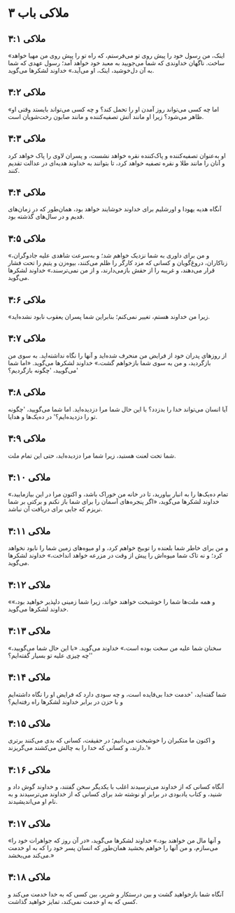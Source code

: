 # ملاکی باب ۳

## ملاکی ۳:۱

«اینک، من رسول خود را پیش روی تو می‌فرستم، که راه تو را پیش روی من مهیا خواهد ساخت. ناگهان خداوندی که شما می‌جویید به معبد خود خواهد آمد؛ رسول عهدی که شما به آن دل‌خوشید، اینک، او می‌آید،» خداوند لشکرها می‌گوید.

## ملاکی ۳:۲

«اما چه کسی می‌تواند روز آمدن او را تحمل کند؟ و چه کسی می‌تواند بایستد وقتی او ظاهر می‌شود؟ زیرا او مانند آتش تصفیه‌کننده و مانند صابون رخت‌شویان است.

## ملاکی ۳:۳

او به‌عنوان تصفیه‌کننده و پاک‌کننده نقره خواهد نشست، و پسران لاوی را پاک خواهد کرد و آنان را مانند طلا و نقره تصفیه خواهد کرد، تا بتوانند به خداوند هدیه‌ای در عدالت تقدیم کنند.

## ملاکی ۳:۴

آنگاه هدیه یهودا و اورشلیم برای خداوند خوشایند خواهد بود، همان‌طور که در زمان‌های قدیم و در سال‌های گذشته بود.

## ملاکی ۳:۵

«و من برای داوری به شما نزدیک خواهم شد؛ و به‌سرعت شاهدی علیه جادوگران، زناکاران، دروغ‌گویان و کسانی که مزد کارگر را ظلم می‌کنند، بیوه‌زن و یتیم را تحت فشار قرار می‌دهند، و غریبه را از حقش بازمی‌دارند، و از من نمی‌ترسند،» خداوند لشکرها می‌گوید.

## ملاکی ۳:۶

«زیرا من خداوند هستم، تغییر نمی‌کنم؛ بنابراین شما پسران یعقوب نابود نشده‌اید.

## ملاکی ۳:۷

از روزهای پدران خود از فرایض من منحرف شده‌اید و آنها را نگاه نداشته‌اید. به سوی من بازگردید، و من به سوی شما بازخواهم گشت،» خداوند لشکرها می‌گوید. «اما شما می‌گویید، 'چگونه بازگردیم؟'

## ملاکی ۳:۸

آیا انسان می‌تواند خدا را بدزدد؟ با این حال شما مرا دزدیده‌اید. اما شما می‌گویید، 'چگونه تو را دزدیده‌ایم؟' در ده‌یک‌ها و هدایا.

## ملاکی ۳:۹

شما تحت لعنت هستید، زیرا شما مرا دزدیده‌اید، حتی این تمام ملت.

## ملاکی ۳:۱۰

تمام ده‌یک‌ها را به انبار بیاورید، تا در خانه من خوراک باشد، و اکنون مرا در این بیازمایید،» خداوند لشکرها می‌گوید، «اگر پنجره‌های آسمان را برای شما باز نکنم و برکتی بر شما نریزم که جایی برای دریافت آن نباشد.

## ملاکی ۳:۱۱

و من برای خاطر شما بلعنده را توبیخ خواهم کرد، و او میوه‌های زمین شما را نابود نخواهد کرد؛ و نه تاک شما میوه‌اش را پیش از وقت در مزرعه خواهد انداخت،» خداوند لشکرها می‌گوید.

## ملاکی ۳:۱۲

«و همه ملت‌ها شما را خوشبخت خواهند خواند، زیرا شما زمینی دلپذیر خواهید بود،» خداوند لشکرها می‌گوید.

## ملاکی ۳:۱۳

«سخنان شما علیه من سخت بوده است،» خداوند می‌گوید. «با این حال شما می‌گویید، 'چه چیزی علیه تو بسیار گفته‌ایم؟'

## ملاکی ۳:۱۴

شما گفته‌اید، 'خدمت خدا بی‌فایده است، و چه سودی دارد که فرایض او را نگاه داشته‌ایم و با حزن در برابر خداوند لشکرها راه رفته‌ایم؟

## ملاکی ۳:۱۵

و اکنون ما متکبران را خوشبخت می‌دانیم؛ در حقیقت، کسانی که بدی می‌کنند برتری دارند، و کسانی که خدا را به چالش می‌کشند می‌گریزند.'»

## ملاکی ۳:۱۶

آنگاه کسانی که از خداوند می‌ترسیدند اغلب با یکدیگر سخن گفتند، و خداوند گوش داد و شنید، و کتاب یادبودی در برابر او نوشته شد برای کسانی که از خداوند می‌ترسیدند و به نام او می‌اندیشیدند.

## ملاکی ۳:۱۷

«و آنها مال من خواهند بود،» خداوند لشکرها می‌گوید، «در آن روز که جواهرات خود را می‌سازم، و من آنها را خواهم بخشید همان‌طور که انسان پسر خود را که به او خدمت می‌کند می‌بخشد.»

## ملاکی ۳:۱۸

آنگاه شما بازخواهید گشت و بین درستکار و شریر، بین کسی که به خدا خدمت می‌کند و کسی که به او خدمت نمی‌کند، تمایز خواهید گذاشت.
